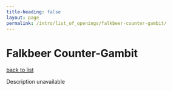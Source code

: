 ```yaml
---
title-heading: false
layout: page
permalink: /intro/list_of_openings/falkbeer-counter-gambit/
---
```


# Falkbeer Counter-Gambit

[back to list](../../list_of_openings)

Description unavailable